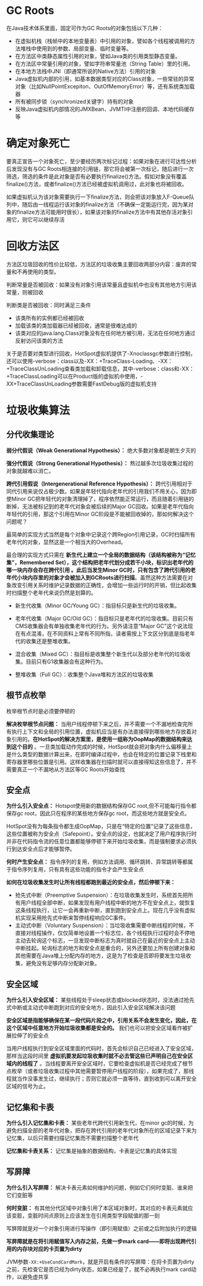 # GC Roots

在Java技术体系里面，固定可作为GC Roots的对象包括以下几种：

* 在虚拟机栈（栈帧中的本地变量表）中引用的对象，譬如各个线程被调用的方法堆栈中使用到的参数、局部变量、临时变量等。
* 在方法区中类静态属性引用的对象，譬如Java类的引用类型静态变量。
* 在方法区中常量引用的对象，譬如字符串常量池（String Table）里的引用。
* 在本地方法栈中JNI（即通常所说的Native方法）引用的对象
* Java虚拟机内部的引用，如基本数据类型对应的Class对象，一些常驻的异常对象（比如NullPointExcepiton、OutOfMemoryError）等，还有系统类加载器
* 所有被同步锁（synchronized关键字）持有的对象
* 反映Java虚拟机内部情况的JMXBean、JVMTI中注册的回调、本地代码缓存等

# 确定对象死亡

要真正宣告一个对象死亡，至少要经历两次标记过程：如果对象在进行可达性分析后发现没有与GC Roots相连接的引用链，那它将会被第一次标记，随后进行一次筛选，筛选的条件是此对象是否有必要执行finalize()方法。假如对象没有覆盖finalize()方法，或者finalize()方法已经被虚拟机调用过，此对象也将被回收。

如果虚拟机认为该对象需要执行一下finalize方法，则会把该对象放入F-Queue队列中，随后由一线程运行该对象的finalize方法（不确保一定能运行完，因为某对象的finalize方法可能用时很长），如果该对象的finalize方法中有其他存活对象引用它，则它可以继续存活

# 回收方法区

方法区垃圾回收的性价比较低，方法区的垃圾收集主要回收两部分内容：废弃的常量和不再使用的类型。

判断常量是否被回收：如果没有对象引用该常量且虚拟机中也没有其他地方引用该常量，则被回收

判断类是否被回收：同时满足三条件

* 该类所有的实例都已经被回收
* 加载该类的类加载器已经被回收，通常是很难达成的
* 该类对应的java.lang.Class对象没有在任何地方被引用，无法在任何地方通过反射访问该类的方法

关于是否要对类型进行回收，HotSpot虚拟机提供了-Xnoclassgc参数进行控制，还可以使用-verbose：class以及-XX：+TraceClass-Loading、-XX：+TraceClassUnLoading查看类加载和卸载信息，其中-verbose：class和-XX：+TraceClassLoading可以在Product版的虚拟机中使用，-XX+TraceClassUnLoading参数需要FastDebug版的虚拟机支持


# 垃圾收集算法
## 分代收集理论

**弱分代假说（Weak Generational Hypothesis）：** 绝大多数对象都是朝生夕灭的

**强分代假说（Strong Generational Hypothesis）：** 熬过越多次垃圾收集过程的对象就越难以消亡。

**跨代引用假说（Intergenerational Reference Hypothesis）：** 跨代引用相对于同代引用来说仅占极少数。如果是年轻代指向老年代的引用我们不用关心，因为即使Minor GC把年轻代的对象清理掉了，程序依然能正常运行，而且随着引用链的断掉，无法被标记到的老年代对象会被后续的Major GC回收。如果是老年代指向年轻代的引用，那这个引用在Minor GC阶段是不能被回收掉的，那如何解决这个问题呢？

最简单的实现方式当然是每个对象中记录这个跨Region引用记录，GC时扫描所有老年代的对象，显然这是一个相当大的Overhead。

最合理的实现方式只需在  **新生代上建立一个全局的数据结构（该结构被称为“记忆集”，Remembered Set），这个结构把老年代划分成若干小块，标识出老年代的哪一块内存会存在跨代引用 。此后当发生Minor GC时，只有包含了跨代引用的老年代小块内存里的对象才会被加入到GCRoots进行扫描**。虽然这种方法需要在对象改变引用关系时维护记录数据的正确性，会增加一些运行时的开销，但比起收集时扫描整个老年代来说仍然是划算的。

* 新生代收集（Minor GC/Young GC）：指目标只是新生代的垃圾收集。

* 老年代收集（Major GC/Old GC）：指目标只是老年代的垃圾收集。目前只有CMS收集器会有单独收集老年代的行为。另外请注意“Major GC”这个说法现在有点混淆，在不同资料上常有不同所指，读者需按上下文区分到底是指老年代的收集还是整堆收集。

* 混合收集（Mixed GC）：指目标是收集整个新生代以及部分老年代的垃圾收集。目前只有G1收集器会有这种行为。

* 整堆收集（Full GC）：收集整个Java堆和方法区的垃圾收集

## 根节点枚举

枚举根节点时是必须要停顿的

**解决枚举根节点问题：** 当用户线程停顿下来之后，并不需要一个不漏地检查完所有执行上下文和全局的引用位置，虚拟机应当是有办法直接得到哪些地方存放着对象引用的。**在HotSpot的解决方案里，是使用一组称为OopMap的数据结构来达到这个目的** 。一旦类加载动作完成的时候，HotSpot就会把对象内什么偏移量上是什么类型的数据计算出来，在即时编译过程中，也会在特定的位置记录下栈里和寄存器里哪些位置是引用。这样收集器在扫描时就可以直接得知这些信息了，并不需要真正一个不漏地从方法区等GC Roots开始查找

## 安全点

**为什么引入安全点：** Hotspot使用新的数据结构保存GC root,但不可能每行指令都保存gc root，因此只在程序的某些地方保存gc root，而这些地方就是安全点。

HotSpot没有为每条指令都生成OopMap，只是在“特定的位置”记录了这些信息，这些位置被称为安全点（Safepoint）。安全点的设定，也就决定了用户程序执行时并非在代码指令流的任意位置都能够停顿下来开始垃圾收集，而是强制要求必须执行到达安全点后才能够暂停。

**何时产生安全点：** 指令序列的复用，例如方法调用、循环跳转、异常跳转等都属于指令序列复用，只有具有这些功能的指令才会产生安全点

**如何在垃圾收集发生时让所有线程都跑到最近的安全点，然后停顿下来：** 

* 抢先式中断（Preemptive Suspension）：在垃圾收集发生时，系统首先把所有用户线程全部中断，如果发现有用户线程中断的地方不在安全点上，就恢复这条线程执行，让它一会再重新中断，直到跑到安全点上。现在几乎没有虚拟机实现采用抢先式中断来暂停线程响应GC事件。
* 主动式中断（Voluntary Suspension）：当垃圾收集需要中断线程的时候，不直接对线程操作，仅仅简单地设置一个标志位，各个线程执行过程时会不停地主动去轮询这个标志，一旦发现中断标志为真时就自己在最近的安全点上主动中断挂起。轮询标志的地方和安全点是重合的，另外还要加上所有创建对象和其他需要在Java堆上分配内存的地方，这是为了检查是否即将要发生垃圾收集，避免没有足够内存分配新对象。

## 安全区域

**为什么引入安全区域：** 某些线程处于sleep状态或blocked状态时，没法通过抢先式中断或主动式中断跑到对应的安全地方，因此引入安全区域解决该问题

**安全区域是指能够确保在某一段代码片段之中，引用关系不会发生变化，因此，在这个区域中任意地方开始垃圾收集都是安全的。** 我们也可以把安全区域看作被扩展拉伸了的安全点

当用户线程执行到安全区域里面的代码时，首先会标识自己已经进入了安全区域，那样当这段时间里 **虚拟机要发起垃圾收集时就不必去管这些已声明自己在安全区域内的线程了** 。当线程要离开安全区域时，它要检查虚拟机是否已经完成了根节点枚举（或者垃圾收集过程中其他需要暂停用户线程的阶段），如果完成了，那线程就当作没事发生过，继续执行；否则它就必须一直等待，直到收到可以离开安全区域的信号为止。

## 记忆集和卡表

**为什么引入记忆集和卡表：** 某些老年代跨代引用新生代，在minor gc的时候，为避免扫描全部的老年代对象，把存在跨代引用的老年代对象所在的区域记录下来为记忆集，以后只需要扫描记忆集而不需要扫描整个老年代

**记忆集和卡表关系：** 记忆集是抽象的数据结构，卡表是记忆集的具体实现

## 写屏障

**为什么引入写屏障：** 解决卡表元素如何维护的问题，例如它们何时变脏、谁来把它们变脏等

**何时变脏：** 有其他分代区域中对象引用了本区域对象时，其对应的卡表元素就应该变脏，变脏时间点原则上应该发生在引用类型字段赋值的那一刻

写屏障就是对一个对象引用进行写操作（即引用赋值）之前或之后附加执行的逻辑

**写屏障就是在将引用赋值写入内存之前，先做一步mark card——即将出现跨代引用的内存块对应的卡页置为dirty**

JVM参数`-XX:+UseCondCardMark`，就是开启有条件的写屏障：在将卡页置为dirty之前，先检查它是否已经为dirty状态，如果已经是了，就不必再执行mark card动作，以避免虚共享

